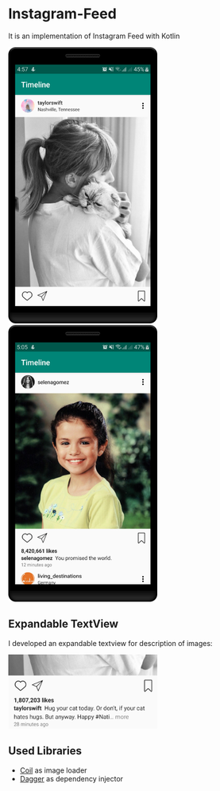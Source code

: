 # Instagram-Feed
It is an implementation of Instagram Feed with Kotlin

<img src="https://github.com/alishari/Instagram-Feed/blob/master/screenshots/device-2019-11-05-045713.png?raw=true" width="300"> <img src="https://github.com/alishari/Instagram-Feed/blob/master/screenshots/device-2019-11-05-050522.png?raw=true" width="300">

## Expandable TextView
I developed an expandable textview for description of images:

<img src="https://github.com/alishari/Instagram-Feed/blob/master/screenshots/O9S9G258NO.png?raw=true" width="300">

## Used Libraries
- [Coil](https://github.com/coil-kt/coil) as image loader
- [Dagger](https://github.com/google/dagger) as dependency injector
